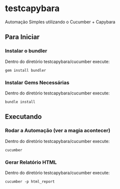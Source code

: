 # testcapybara

Automação Simples utilizando o Cucumber + Capybara

## Para Iniciar ##


### Instalar o bundler ###
Dentro do diretório testcapybara/cucumber execute:
```shell
gem install bundler
```

### Instalar Gems Necessárias  ###
Dentro do diretório testcapybara/cucumber execute:
```shell
bundle install
```
## Executando ##

### Rodar a Automação (ver a magia acontecer) ###
Dentro do diretório testcapybara/cucumber execute:
```shell
cucumber 
```

### Gerar Relatório HTML ###
Dentro do diretório testcapybara/cucumber execute:
```shell
cucumber -p html_report
```
